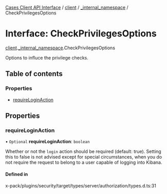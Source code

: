 [Cases Client API Interface](../README.md) / [client](../modules/client.md) / [\_internal\_namespace](../modules/client._internal_namespace.md) / CheckPrivilegesOptions

# Interface: CheckPrivilegesOptions

[client](../modules/client.md).[_internal_namespace](../modules/client._internal_namespace.md).CheckPrivilegesOptions

Options to influce the privilege checks.

## Table of contents

### Properties

- [requireLoginAction](client._internal_namespace.CheckPrivilegesOptions.md#requireloginaction)

## Properties

### requireLoginAction

• `Optional` **requireLoginAction**: `boolean`

Whether or not the `login` action should be required (default: true).
Setting this to false is not advised except for special circumstances, when you do not require
the request to belong to a user capable of logging into Kibana.

#### Defined in

x-pack/plugins/security/target/types/server/authorization/types.d.ts:31
